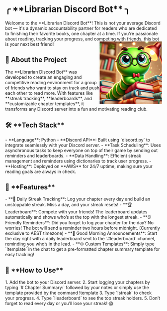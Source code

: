 <h1>╭ **Librarian Discord Bot** ╮ </h1> 
Welcome to the **Librarian Discord Bot**! This is not your average Discord bot — it's a dynamic accountability partner for readers who are dedicated to finishing their favorite books, one chapter at a time. If you're passionate about reading, tracking your progress, and competing with friends, this bot is your next best friend!
<img src="https://github.com/nalydh/Librarian-Discord-Bot/blob/main/assets/bookworm.png" alt="Discord Avatar" width="200" align="right"/>

<h2> 🚀 About the Project </h2>
The **Librarian Discord Bot** was developed to create an engaging and competitive reading environment for a group of friends who want to stay on track and push each other to read more. With features like **streak tracking**, **leaderboards**, and **customizable chapter templates**, it transforms any Discord server into a fun and motivating reading club.

<h2> 🛠️ **Tech Stack** </h2>
- **Language**: Python
- **Discord API**: Built using `discord.py` to integrate seamlessly with your Discord server.
- **Task Scheduling**: Uses asynchronous tasks to keep everyone on top of their game by sending out reminders and leaderboards.
- **Data Handling**: Efficient streak management and reminders using dictionaries to track user progress.
- **Hosting**: Deployed on **AWS** for 24/7 uptime, making sure your reading goals are always in check.

<h2> 🎉 **Features** </h2>
- **📅 Daily Streak Tracking**: Log your chapter every day and build an unstoppable streak. Miss a day, and your streak resets!
- **🏆 Leaderboard**: Compete with your friends! The leaderboard updates automatically and shows who’s at the top with the longest streak.
- **⏰ Friendly Reminders**: Did you forget to log your chapter for the day? No worries! The bot will send a reminder two hours before midnight. (Currently exclusive to AEST timezone)
- **🚨 Good Morning Announcements**: Start the day right with a daily leaderboard sent to the `#leaderboard` channel, reminding you who’s in the lead.
- **⚙️ Custom Templates**: Simply type `!template` in the chat to get a pre-formatted chapter summary template for easy tracking!

<h2> 🎯 **How to Use** </h2>
1. Add the bot to your Discord server.
2. Start logging your chapters by typing `# Chapter Summary:` followed by your notes or simply use the template provided by the command !template
3. Type `!streak` to check your progress.
4. Type `!leaderboard` to see the top streak holders.
5. Don’t forget to read every day or you’ll lose your streak! 😱
